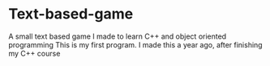 # Text-based-game
A small text based game I made to learn C++ and object oriented programming
This is my first program. I made this a year ago, after finishing my C++ course
